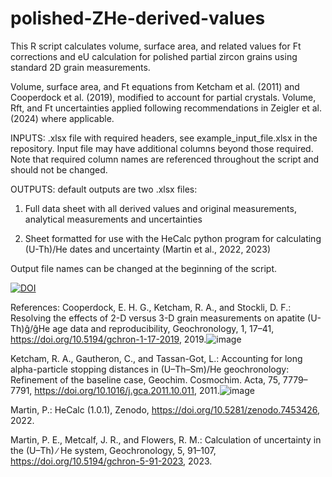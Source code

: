 # polished-ZHe-derived-values

This R script calculates volume, surface area, and related values for Ft corrections and eU calculation for polished partial zircon grains using standard 2D grain measurements.

Volume, surface area, and Ft equations from Ketcham et al. (2011) and Cooperdock et al. (2019), modified to account for partial crystals.
Volume, Rft, and Ft uncertainties applied following recommendations in Zeigler et al. (2024) where applicable.

INPUTS: .xlsx file with required headers, see example_input_file.xlsx in the repository. Input file may have additional columns beyond those required. Note that required column names are referenced throughout the script and should not be changed.

OUTPUTS: default outputs are two .xlsx files:

1. Full data sheet with all derived values and original measurements, analytical measurements and uncertainties
    
2. Sheet formatted for use with the HeCalc python program for calculating (U-Th)/He dates and uncertainty (Martin et al., 2022, 2023)

Output file names can be changed at the beginning of the script.

<a href="https://doi.org/10.5281/zenodo.15642289"><img src="https://zenodo.org/badge/DOI/10.5281/zenodo.15642289.svg" alt="DOI"></a>

References:
Cooperdock, E. H. G., Ketcham, R. A., and Stockli, D. F.: Resolving the effects of 2-D versus 3-D grain measurements on apatite (U-Th)ĝ/ĝHe age data and reproducibility, Geochronology, 1, 17–41, https://doi.org/10.5194/gchron-1-17-2019, 2019.![image](https://github.com/user-attachments/assets/d079d31d-b884-484f-9322-4f0e764272d1)

Ketcham, R. A., Gautheron, C., and Tassan-Got, L.: Accounting for long alpha-particle stopping distances in (U–Th–Sm)/He geochronology: Refinement of the baseline case, Geochim. Cosmochim. Acta, 75, 7779–7791, https://doi.org/10.1016/j.gca.2011.10.011, 2011.![image](https://github.com/user-attachments/assets/f0669ea1-4006-4806-af3d-0a3d9f1c61ea)

Martin, P.: HeCalc (1.0.1), Zenodo, https://doi.org/10.5281/zenodo.7453426, 2022. 

Martin, P. E., Metcalf, J. R., and Flowers, R. M.: Calculation of uncertainty in the (U–Th) ∕ He system, Geochronology, 5, 91–107, https://doi.org/10.5194/gchron-5-91-2023, 2023.




